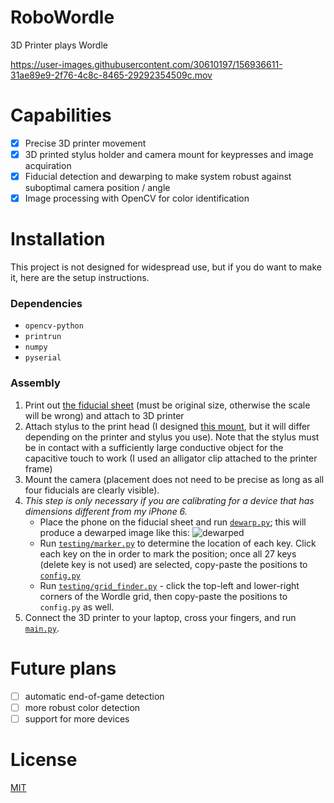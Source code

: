 # RoboWordle

3D Printer plays Wordle

https://user-images.githubusercontent.com/30610197/156936611-31ae89e9-2f76-4c8c-8465-29292354509c.mov

# Capabilities
- [X] Precise 3D printer movement
- [X] 3D printed stylus holder and camera mount for keypresses and image acquiration
- [X] Fiducial detection and dewarping to make system robust against suboptimal camera position / angle
- [X] Image processing with OpenCV for color identification

# Installation
This project is not designed for widespread use, but if you do want to make it, here are the setup instructions.
### Dependencies
- `opencv-python`
- `printrun`
- `numpy`
- `pyserial`

### Assembly
1. Print out [the fiducial sheet](https://github.com/knosmos/robowordle/blob/master/assets/april.png) (must be original size, otherwise the scale will be wrong) and attach to 3D printer
2. Attach stylus to the print head (I designed [this mount](https://github.com/knosmos/robowordle/blob/master/assets/mount.stl), but it will differ depending on the printer and stylus you use). Note that the stylus must be in contact with a sufficiently large conductive object for the capacitive touch to work (I used an alligator clip attached to the printer frame)
3. Mount the camera (placement does not need to be precise as long as all four fiducials are clearly visible).
4. *This step is only necessary if you are calibrating for a device that has dimensions different from my iPhone 6.*
    - Place the phone on the fiducial sheet and run [`dewarp.py`](https://github.com/knosmos/robowordle/blob/master/dewarp.py); this will produce a dewarped image like this: ![dewarped](https://user-images.githubusercontent.com/30610197/156937382-6b345fbe-0ba6-48ad-9353-af39108b8c47.png)
    - Run [`testing/marker.py`](https://github.com/knosmos/robowordle/blob/master/testing/marker.py) to determine the location of each key. Click each key on the in order to mark the position; once all 27 keys (delete key is not used) are selected, copy-paste the positions to [`config.py`](https://github.com/knosmos/robowordle/blob/master/config.py)
    - Run [`testing/grid_finder.py`](https://github.com/knosmos/robowordle/blob/master/testing/grid_finder.py) - click the top-left and lower-right corners of the Wordle grid, then copy-paste the positions to `config.py` as well.
5. Connect the 3D printer to your laptop, cross your fingers, and run [`main.py`](https://github.com/knosmos/robowordle/blob/master/main.py).


# Future plans
- [ ] automatic end-of-game detection
- [ ] more robust color detection
- [ ] support for more devices

# License
[MIT](https://github.com/knosmos/robowordle/blob/master/LICENSE)